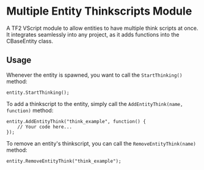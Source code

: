 # Multiple Entity Thinkscripts Module
A TF2 VScript module to allow entities to have multiple think scripts at once. It integrates seamlessly into any project, as it adds functions into the CBaseEntity class.

## Usage
Whenever the entity is spawned, you want to call the `StartThinking()` method:
```squirrel
entity.StartThinking();
```

To add a thinkscript to the entity, simply call the `AddEntityThink(name, function)` method:
```squirrel
entity.AddEntityThink("think_example", function() {
    // Your code here...
});
```

To remove an entity's thinkscript, you can call the `RemoveEntityThink(name)` method:
```squirrel
entity.RemoveEntityThink("think_example");
```
